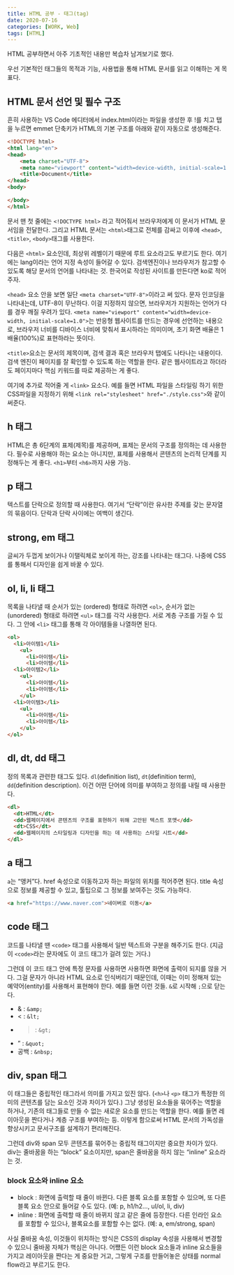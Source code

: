 ```yaml
---
title: HTML 공부 - 태그(tag)
date: 2020-07-16
categories: [WORK, Web]
tags: [HTML]
---
```


HTML 공부하면서 아주 기초적인 내용만 복습차 남겨보기로 했다.

우선 기본적인 태그들의 목적과 기능, 사용법을 통해 HTML 문서를 읽고 이해하는 게 목표다.

## HTML 문서 선언 및 필수 구조

흔히 사용하는 VS Code 에디터에서 index.html이라는 파일을 생성한 후 !를 치고 탭을 누르면 emmet 단축키가 HTML의 기본 구조를 아래와 같이 자동으로 생성해준다.

```html
<!DOCTYPE html>
<html lang="en">
<head>
    <meta charset="UTF-8">
    <meta name="viewport" content="width=device-width, initial-scale=1.0">
    <title>Document</title>
</head>
<body>
    
</body>
</html>
```

문서 맨 첫 줄에는 `<!DOCTYPE html>` 라고 적어줘서 브라우저에게 이 문서가 HTML 문서임을 전달한다. 그리고 HTML 문서는 `<html>`태그로 전체를 감싸고 이후에 `<head>`, `<title>`, `<body>`태그를 사용한다.

다음은 `<html>` 요소인데, 최상위 레벨이기 때문에 루트 요소라고도 부르기도 한다. 여기에는 lang이라는 언어 지정 속성이 들어갈 수 있다. 검색엔진이나 브라우저가 참고할 수 있도록 해당 문서의 언어를 나타내는 것. 한국어로 작성된 사이트를 만든다면 ko로 적어주자.

`<head>` 요소 안을 보면 일단 `<meta charset="UTF-8">`이라고 써 있다. 문자 인코딩을 나타내는데, UTF-8이 무난하다. 이걸 지정하지 않으면, 브라우저가 지원하는 언어가 다를 경우 깨질 우려가 있다. `<meta name="viewport" content="width=device-width, initial-scale=1.0">`는 반응형 웹사이트를 만드는 경우에 선언하는 내용으로, 브라우저 너비를 디바이스 너비에 맞춰서 표시하라는 의미이며, 초기 화면 배율은 1배율(100%)로 표현하라는 뜻이다.

`<title>`요소는 문서의 제목이며, 검색 결과 혹은 브라우저 탭에도 나타나는 내용이다. 검색 엔진이 페이지를 잘 확인할 수 있도록 하는 역할을 한다. 같은 웹사이트라고 하더라도 페이지마다 핵심 키워드를 따로 제공하는 게 좋다.

여기에 추가로 적어줄 게 `<link>` 요소다. 예를 들면 HTML 파일을 스타일링 하기 위한 CSS파일을 지정하기 위해 `<link rel="stylesheet" href="./style.css">`와 같이 써준다.

## h 태그

HTML은 총 6단계의 표제(제목)를 제공하며, 표제는 문서의 구조를 정의하는 데 사용한다. 필수로 사용해야 하는 요소는 아니지만, 표제를 사용해서 콘텐츠의 논리적 단계를 지정해두는 게 좋다. `<h1>`부터 `<h6>`까지 사용 가능.

## p 태그

텍스트를 단락으로 정의할 때 사용한다. 여기서 “단락”이란 유사한 주제를 갖는 문자열의 묶음이다. 단락과 단락 사이에는 여백이 생긴다.

## strong, em 태그

글씨가 두껍게 보이거나 이탤릭체로 보이게 하는, 강조를 나타내는 태그다. 나중에 CSS를 통해서 디자인을 쉽게 바꿀 수 있다.

## ol, li, li 태그

목록을 나타낼 때 순서가 있는 (ordered) 형태로 하려면 `<ol>`, 순서가 없는(unordered) 형태로 하려면 `<ul>` 태그를 각각 사용한다. 서로 계층 구조를 가질 수 있다. 그 안에 `<li>` 태그를 통해 각 아이템들을 나열하면 된다.

```html
<ol>
  <li>아이템1</li>
    <ul>
      <li>아이템</li>
      <li>아이템</li>
  <li>아이템2</li> 
    <ul>
      <li>아이템</li>
      <li>아이템</li>
    </ul>
  <li>아이템3</li> 
    <ul>
      <li>아이템</li>
      <li>아이템</li>
    </ul>
</ol>
```

## dl, dt, dd 태그

정의 목록과 관련한 태그도 있다. `dl`(definition list), `dt`(definition term), `dd`(definition description). 이건 어떤 단어에 의미를 부여하고 정의를 내릴 때 사용한다.

```html
<dl>
  <dt>HTML</dt>
  <dd>웹페이지에서 콘텐츠의 구조를 표현하기 위해 고안된 텍스트 포맷</dd>
  <dt>CSS</dt>
  <dd>웹페이지의 스타일링과 디자인을 하는 데 사용하는 스타일 시트</dd>
</dl>
```

## a 태그

`a`는 “앵커”다. href 속성으로 이동하고자 하는 파일의 위치를 적어주면 된다. title 속성으로 정보를 제공할 수 있고, 툴팁으로 그 정보를 보여주는 것도 가능하다.

```html
<a href="https://www.naver.com">네이버로 이동</a>
```

## code 태그

코드를 나타낼 땐 `<code>` 태그를 사용해서 일반 텍스트와 구분을 해주기도 한다. (지금 이 `<code>`라는 문자에도 이 코드 태그가 걸려 있는 거다.)

그런데 이 코드 태그 안에 특정 문자를 사용하면 사용하면 화면에 출력이 되지를 않을 거다. 그걸 문자가 아니라 HTML 요소로 인식버리기 때문인데, 이때는 이미 정해져 있는 예약어(entity)를 사용해서 표현해야 한다. 예를 들면 이런 것들. `&`로 시작해 `;`으로 닫는다.

- & : `&amp;`
- < : `&lt;`
- > : `&gt;`
- ” : `&quot;`
- 공백 : `&nbsp;`

## div, span 태그

이 태그들은 중립적인 태그라서 의미를 가지고 있진 않다. (`<h>`나 `<p>` 태그가 특정한 의미의 콘텐츠를 담는 요소인 것과 차이가 있다.) 그냥 생성된 요소들을 묶어주는 역할을 하거나, 기존의 태그들로 만들 수 없는 새로운 요소를 만드는 역할을 한다. 예를 들면 레이아웃을 짠다거나 계층 구조를 부여하는 등. 이렇게 함으로써 HTML 문서의 가독성을 향상시키고 문서구조를 설계하기 편리해진다.

그런데 div와 span 모두 콘텐츠를 묶어주는 중립적 태그이지만 중요한 차이가 있다. div는 줄바꿈을 하는 “block” 요소이지만, span은 줄바꿈을 하지 않는 “inline” 요소라는 것.

### block 요소와 inline 요소

- block : 화면에 출력할 때 줄이 바뀐다. 다른 블록 요소를 포함할 수 있으며, 또 다른 블록 요소 안으로 들어갈 수도 있다. (예: p, h1/h2…, ul/ol, li, div)
- inline : 화면에 출력할 때 줄이 바뀌지 않고 같은 줄에 등장한다. 다른 인라인 요소를 포함할 수 있으나, 블록요소를 포함할 수는 없다. (예: a, em/strong, span)

사실 줄바꿈 속성, 이것들이 위치하는 방식은 CSS의 display 속성을 사용해서 변경할 수 있으니 줄바꿈 자체가 핵심은 아니다. 어쨌든 이런 block 요소들과 inline 요소들을 가지고 레이아웃을 짠다는 게 중요한 거고, 그렇게 구조를 만들어놓은 상태를 normal flow라고 부르기도 한다.